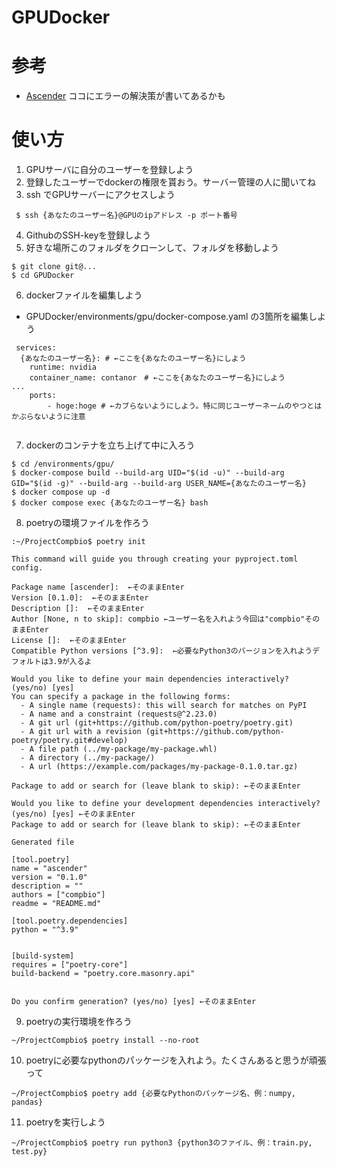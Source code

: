 # GPUDocker

# 参考
 - [Ascender](https://github.com/cvpaperchallenge/Ascender) ココにエラーの解決策が書いてあるかも

# 使い方
 1. GPUサーバに自分のユーザーを登録しよう
 2. 登録したユーザーでdockerの権限を貰おう。サーバー管理の人に聞いてね
 3. ssh でGPUサーバーにアクセスしよう
```shell
 $ ssh {あなたのユーザー名}@GPUのipアドレス -p ポート番号
```
 4. GithubのSSH-keyを登録しよう
 5. 好きな場所このフォルダをクローンして、フォルダを移動しよう
```shell
$ git clone git@...
$ cd GPUDocker
```
 6. dockerファイルを編集しよう
 + GPUDocker/environments/gpu/docker-compose.yaml の3箇所を編集しよう
```
 services:
  {あなたのユーザー名}: # ←ここを{あなたのユーザー名}にしよう
    runtime: nvidia
    container_name: contanor　# ←ここを{あなたのユーザー名}にしよう
...
    ports:
        - hoge:hoge # ←カブらないようにしよう。特に同じユーザーネームのやつとはかぶらないように注意
 
```
 7. dockerのコンテナを立ち上げて中に入ろう
```shell
$ cd /environments/gpu/
$ docker-compose build --build-arg UID="$(id -u)" --build-arg GID="$(id -g)" --build-arg --build-arg USER_NAME={あなたのユーザー名}
$ docker compose up -d
$ docker compose exec {あなたのユーザー名} bash
```

 8. poetryの環境ファイルを作ろう
```shell
:~/ProjectCompbio$ poetry init

This command will guide you through creating your pyproject.toml config.

Package name [ascender]:  ←そのままEnter
Version [0.1.0]:  ←そのままEnter
Description []:  ←そのままEnter
Author [None, n to skip]: compbio ←ユーザー名を入れよう今回は"compbio"そのままEnter
License []:  ←そのままEnter
Compatible Python versions [^3.9]:  ←必要なPython3のバージョンを入れようデフォルトは3.9が入るよ

Would you like to define your main dependencies interactively? (yes/no) [yes] 
You can specify a package in the following forms:
  - A single name (requests): this will search for matches on PyPI
  - A name and a constraint (requests@^2.23.0)
  - A git url (git+https://github.com/python-poetry/poetry.git)
  - A git url with a revision (git+https://github.com/python-poetry/poetry.git#develop)
  - A file path (../my-package/my-package.whl)
  - A directory (../my-package/)
  - A url (https://example.com/packages/my-package-0.1.0.tar.gz)

Package to add or search for (leave blank to skip): ←そのままEnter

Would you like to define your development dependencies interactively? (yes/no) [yes] ←そのままEnter
Package to add or search for (leave blank to skip): ←そのままEnter

Generated file

[tool.poetry]
name = "ascender"
version = "0.1.0"
description = ""
authors = ["compbio"]
readme = "README.md"

[tool.poetry.dependencies]
python = "^3.9"


[build-system]
requires = ["poetry-core"]
build-backend = "poetry.core.masonry.api"


Do you confirm generation? (yes/no) [yes] ←そのままEnter
```

 9. poetryの実行環境を作ろう
```shell
~/ProjectCompbio$ poetry install --no-root
```

 10. poetryに必要なpythonのパッケージを入れよう。たくさんあると思うが頑張って
```shell
~/ProjectCompbio$ poetry add {必要なPythonのパッケージ名、例：numpy, pandas}
```
 11. poetryを実行しよう
```shell
~/ProjectCompbio$ poetry run python3 {python3のファイル、例：train.py, test.py}
```

